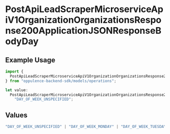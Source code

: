 # PostApiLeadScraperMicroserviceApiV1OrganizationOrganizationsResponse200ApplicationJSONResponseBodyDay

## Example Usage

```typescript
import {
  PostApiLeadScraperMicroserviceApiV1OrganizationOrganizationsResponse200ApplicationJSONResponseBodyDay,
} from "oppulence-backend-sdk/models/operations";

let value:
  PostApiLeadScraperMicroserviceApiV1OrganizationOrganizationsResponse200ApplicationJSONResponseBodyDay =
    "DAY_OF_WEEK_UNSPECIFIED";
```

## Values

```typescript
"DAY_OF_WEEK_UNSPECIFIED" | "DAY_OF_WEEK_MONDAY" | "DAY_OF_WEEK_TUESDAY" | "DAY_OF_WEEK_WEDNESDAY" | "DAY_OF_WEEK_THURSDAY" | "DAY_OF_WEEK_FRIDAY" | "DAY_OF_WEEK_SATURDAY" | "DAY_OF_WEEK_SUNDAY"
```